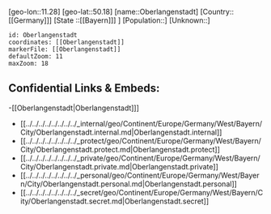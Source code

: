 ﻿---
location: [50.18,11.28]
mapzoom: [7,12] 
mapmarker: city 
type: City
tags:
- geo/City


SpocWebEntityId: 33037
isDeleted: false
confidential: public

---
[geo-lon::11.28]
[geo-lat::50.18]
[name::Oberlangenstadt]
[Country::[[Germany]]]
[State ::[[Bayern]]] ]
[Population::]
[Unknown::]


```leaflet
id: Oberlangenstadt
coordinates: [[Oberlangenstadt]]
markerFile: [[Oberlangenstadt]]
defaultZoom: 11 
maxZoom: 18
```


## Confidential Links & Embeds: 
-[[Oberlangenstadt|Oberlangenstadt]]] 
- [[../../../../../../../../_internal/geo/Continent/Europe/Germany/West/Bayern/City/Oberlangenstadt.internal.md|Oberlangenstadt.internal]] 
- [[../../../../../../../../_protect/geo/Continent/Europe/Germany/West/Bayern/City/Oberlangenstadt.protect.md|Oberlangenstadt.protect]] 
- [[../../../../../../../../_private/geo/Continent/Europe/Germany/West/Bayern/City/Oberlangenstadt.private.md|Oberlangenstadt.private]] 
- [[../../../../../../../../_personal/geo/Continent/Europe/Germany/West/Bayern/City/Oberlangenstadt.personal.md|Oberlangenstadt.personal]] 
- [[../../../../../../../../_secret/geo/Continent/Europe/Germany/West/Bayern/City/Oberlangenstadt.secret.md|Oberlangenstadt.secret]] 
